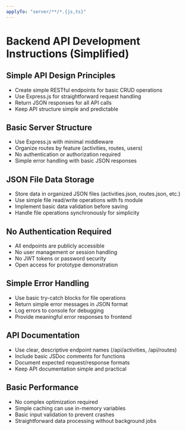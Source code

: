 ```yaml
---
applyTo: "server/**/*.{js,ts}"
---
```


# Backend API Development Instructions (Simplified)

## Simple API Design Principles
- Create simple RESTful endpoints for basic CRUD operations
- Use Express.js for straightforward request handling
- Return JSON responses for all API calls
- Keep API structure simple and predictable

## Basic Server Structure
- Use Express.js with minimal middleware
- Organize routes by feature (activities, routes, users)
- No authentication or authorization required
- Simple error handling with basic JSON responses

## JSON File Data Storage
- Store data in organized JSON files (activities.json, routes.json, etc.)
- Use simple file read/write operations with fs module
- Implement basic data validation before saving
- Handle file operations synchronously for simplicity

## No Authentication Required
- All endpoints are publicly accessible
- No user management or session handling
- No JWT tokens or password security
- Open access for prototype demonstration

## Simple Error Handling
- Use basic try-catch blocks for file operations
- Return simple error messages in JSON format
- Log errors to console for debugging
- Provide meaningful error responses to frontend

## API Documentation
- Use clear, descriptive endpoint names (/api/activities, /api/routes)
- Include basic JSDoc comments for functions
- Document expected request/response formats
- Keep API documentation simple and practical

## Basic Performance
- No complex optimization required
- Simple caching can use in-memory variables
- Basic input validation to prevent crashes
- Straightforward data processing without background jobs
